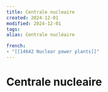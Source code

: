 ```yaml
---
title: Centrale nucleaire
created: 2024-12-01
modified: 2024-12-01
tags: 
alias: Centrale nucléaire

french:
- "[[14642 Nuclear power plants]]"
---
```

# Centrale nucleaire
